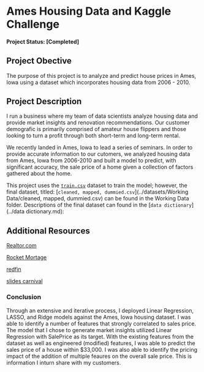 # Ames Housing Data and Kaggle Challenge


#### Project Status: [Completed]

## Project Obective
The purpose of this project is to analyze and predict house prices in Ames, Iowa using a dataset which incorporates housing data from 2006 - 2010.

## Project Description
I run a business where my team of data scientists analyze housing data and provide market insights and renovation recommendations. Our customer demografic is primarily comprised of amateur house flippers and those looking to turn a profit through both short-term and long-term rental.

We recently landed in Ames, Iowa to lead a series of seminars. In order to provide accurate information to our cutomers, we analyzed housing data from Ames, Iowa from 2006-2010 and built a model to predict, with significant accuracy, the sale price of a home given a collection of factors gathered about the home.

This project uses the [`train.csv`](../datasets/train.csv) dataset to train the model; however, the final dataset, titled: [`cleaned, mapped, dummied.csv`](../datasets/Working Data/cleaned, mapped, dummied.csv)
 can be found in the Working Data folder. Descriptions of the final dataset can found in the [`data dictionary`](../data dictionary.md):

## Additional Resources

[Realtor.com](https://www.realtor.com/advice/home-improvement/how-much-does-it-cost-to-renovate-a-house/)

[Rocket Mortage](https://www.rocketmortgage.com/learn/home-renovation-costs)

[redfin](https://www.redfin.com/city/477/IA/Ames/housing-market#demand)

[slides carnival](https://www.slidescarnival.com/)


### Conclusion
Through an extensive and iterative process, I deployed Linear Regression, LASSO, and Ridge models against the Ames, Iowa housing dataset. I was able to identify a number of features that strongly correlated to sales price. The model that I chose to generate market insights utilized Linear Regression with SalePrice as its target. With the existing features from the dataset as well as engineered (modified) features, I was able to predict the sales price of a house within $33,000. I was also able to identify the pricing impact of the addition of multiple feaures on the overall sale price. This is information I inturn share with my customers.

